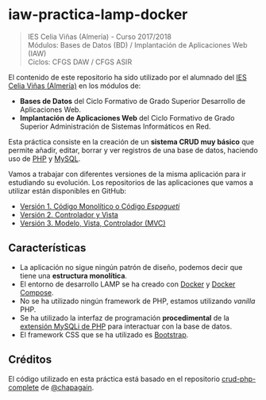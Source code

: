 # iaw-practica-lamp-docker

>IES Celia Viñas (Almería) - Curso 2017/2018  
>Módulos: Bases de Datos (BD) / Implantación de Aplicaciones Web (IAW)  
>Ciclos: CFGS DAW / CFGS ASIR  

El contenido de este repositorio ha sido utilizado por el alumnado del [IES Celia Viñas (Almería)][12] en los módulos de:

- **Bases de Datos** del Ciclo Formativo de Grado Superior Desarrollo de Aplicaciones Web.
- **Implantación de Aplicaciones Web** del Ciclo Formativo de Grado Superior Administración de Sistemas Informáticos en Red.

Esta práctica consiste en la creación de un **sistema CRUD muy básico** que permite añadir, editar, borrar y ver registros de una base de datos, haciendo uso de [PHP][1] y [MySQL][2].

Vamos a trabajar con diferentes versiones de la misma aplicación para ir estudiando su evolución. Los repositorios de las aplicaciones que vamos a utilizar están disponibles en GitHub:

- [Versión 1. Código Monolítico o Código _Espagueti_][9]
- [Versión 2. Controlador y Vista][10]
- [Versión 3. Modelo, Vista, Controlador (MVC)][11]

## Características

- La aplicación no sigue ningún patrón de diseño, podemos decir que tiene una **estructura monolítica**.
- El entorno de desarrollo LAMP se ha creado con [Docker][3] y [Docker Compose][4].
- No se ha utilizado ningún framework de PHP, estamos utilizando _vanilla_ PHP.
- Se ha utilizado la interfaz de programación **procedimental** de la  [extensión MySQLi de PHP][5] para interactuar con la base de datos.
- El framework CSS que se ha utilizado es [Bootstrap][6].

## Créditos

El código utilizado en esta práctica está basado en el repositorio [crud-php-complete][7] de [@chapagain][8].

[1]: http://www.php.net
[2]: https://www.mysql.com
[3]: https://www.docker.com
[4]: https://docs.docker.com/compose/
[5]: https://www.php.net/manual/es/book.mysqli.php
[6]: https://getbootstrap.com/docs/5.2/getting-started/introduction/
[7]: https://github.com/chapagain/crud-php-complete
[8]: https://github.com/chapagain
[9]: https://github.com/josejuansanchez/iaw-practica-lamp-docker
[10]: https://github.com/josejuansanchez/iaw-practica-lamp-login-docker/
[11]: https://github.com/josejuansanchez/iaw-practica-lamp-mvc-docker
[12]: https://iescelia.org/web/
